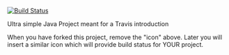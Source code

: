 [![Build Status](https://travis-ci.org/cphdat3sem2019spring/travisGettingStarted.svg?branch=master)](https://travis-ci.org/marshmallouws/travisGettingStarted)

Ultra simple Java Project meant for a Travis introduction

When you have forked this project, remove the "icon" above. Later you will insert a similar icon which will provide build status for YOUR project.
